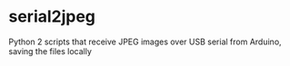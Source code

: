 # serial2jpeg
Python 2 scripts that receive JPEG images over USB serial from Arduino, saving the files locally
